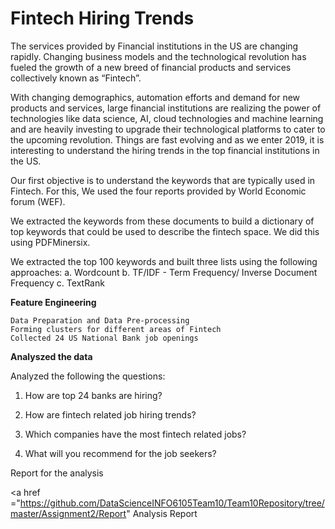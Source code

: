 # Fintech Hiring Trends 

The services provided by Financial institutions in the US are changing rapidly. Changing business models and the technological revolution has fueled the growth of a new breed of financial products and services collectively known as “Fintech”.

With changing demographics, automation efforts and demand for new products and services, large financial institutions are realizing the power of technologies like data science, AI, cloud technologies and machine learning and are heavily investing to upgrade their technological platforms to cater to the upcoming revolution. Things are fast evolving and as we enter 2019, it is interesting to understand the hiring trends in the top financial institutions in the US.

Our first objective is to understand the keywords that are typically used in Fintech. For this, We used the four reports provided by World Economic forum (WEF).

We extracted the keywords from these documents to build a dictionary of top keywords that could be used to describe the fintech space. We did this using PDFMinersix.

We extracted the top 100 keywords and built three lists using the following approaches: a. Wordcount b. TF/IDF - Term Frequency/ Inverse Document Frequency c. TextRank

**Feature Engineering**

```
Data Preparation and Data Pre-processing
Forming clusters for different areas of Fintech
Collected 24 US National Bank job openings
```

**Analyszed the data**

Analyzed the following the questions:

1. How are top 24 banks are hiring?

2. How are fintech related job hiring trends?

3. Which companies have the most fintech related jobs?

4. What will you recommend for the job seekers?


Report for the analysis

<a href ="https://github.com/DataScienceINFO6105Team10/Team10Repository/tree/master/Assignment2/Report" Analysis Report </a>


